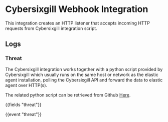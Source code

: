 # Cybersixgill Webhook Integration

This integration creates an HTTP listener that accepts incoming HTTP requests from Cybersixgill integration script.

## Logs

### Threat

The Cybersixgill integration works together with a python script provided by Cybersixgill which usually runs on the same host or network as the elastic agent installation, polling the Cybersixgill API and forward the data to elastic agent over HTTP(s).

The related python script can be retrieved from Github [Here](https://github.com/elastic/filebeat-cybersixgill-integration).

{{fields "threat"}}

{{event "threat"}}
